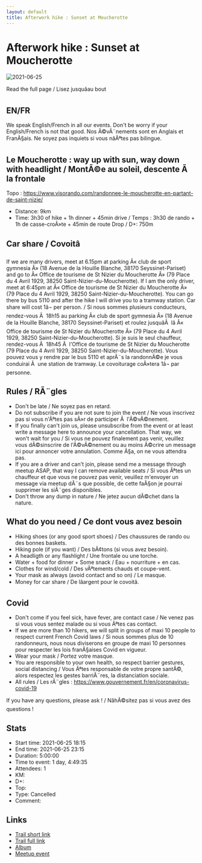 ```yaml
---
layout: default
title: Afterwork hike : Sunset at Moucherotte
---
```


# Afterwork hike : Sunset at Moucherotte

![2021-06-25](../img/orig/2021-06-25.jpg)

Read the full page / Lisez jusquâau bout

##  EN/FR 
We speak English/French in all our events. Don't be worry if your English/French is not that good. Nos Ã©vÃ¨nements sont en Anglais et FranÃ§ais. Ne soyez pas inquiets si vous nâÃªtes pas bilingue.

##  Le Moucherotte : way up with sun, way down with headlight / MontÃ©e au soleil, descente Ã  la frontale 
Topo : https://www.visorando.com/randonnee-le-moucherotte-en-partant-de-saint-nizie/
* Distance: 9km
* Time: 3h30 of hike + 1h dinner + 45min drive / Temps : 3h30 de rando + 1h de casse-croÃ»te + 45min de route
Drop / D+: 750m

##  Car share / Covoitâ 
If we are many drivers, meet at 6.15pm at parking Â« club de sport gymnesia Â» (18 Avenue de la Houille Blanche, 38170 Seyssinet-Pariset) and go to Â« Office de tourisme de St Nizier du Moucherotte Â» (79 Place du 4 Avril 1929, 38250 Saint-Nizier-du-Moucherotte).
If I am the only driver, meet at 6:45pm at Â« Office de tourisme de St Nizier du Moucherotte Â» (79 Place du 4 Avril 1929, 38250 Saint-Nizier-du-Moucherotte). You can go there by bus 5110 and after the hike I will drive you to a tramway station.
Car share will cost 1â¬ per person.
/ Si nous sommes plusieurs conducteurs, rendez-vous Ã  18h15 au parking Â« club de sport gymnesia Â» (18 Avenue de la Houille Blanche, 38170 Seyssinet-Pariset) et roulez jusquâÃ  lâ Â« Office de tourisme de St Nizier du Moucherotte Â» (79 Place du 4 Avril 1929, 38250 Saint-Nizier-du-Moucherotte).
Si je suis le seul chauffeur, rendez-vous Ã  18h45 Ã  l'Office de tourisme de St Nizier du Moucherotte (79 Place du 4 Avril 1929, 38250 Saint-Nizier-du-Moucherotte). Vous pouvez vous y rendre par le bus 5110 et aprÃ¨s la randonnÃ©e je vous conduirai Ã  une station de tramway.
Le covoiturage coÃ»tera 1â¬ par personne.

##  Rules / RÃ¨gles 
- Don't be late / Ne soyez pas en retard.
- Do not subscribe if you are not sure to join the event / Ne vous inscrivez pas si vous n'Ãªtes pas sÃ»r de participer Ã  l'Ã©vÃ©nement.
- If you finally can't join us, please unsubscribe from the event or at least write a message here to announce your cancellation. That way, we won't wait for you / Si vous ne pouvez finalement pas venir, veuillez vous dÃ©sinscrire de l'Ã©vÃ©nement ou au moins Ã©crire un message ici pour annoncer votre annulation. Comme Ã§a, on ne vous attendra pas.
- If you are a driver and can't join, please send me a message through meetup ASAP, that way I can remove available seats / Si vous Ãªtes un chauffeur et que vous ne pouvez pas venir, veuillez m'envoyer un message via meetup dÃ¨s que possible, de cette faÃ§on je pourrai supprimer les siÃ¨ges disponibles.
- Don't throw any dump in nature / Ne jetez aucun dÃ©chet dans la nature.

##  What do you need / Ce dont vous avez besoin 
- Hiking shoes (or any good sport shoes) / Des chaussures de rando ou des bonnes baskets.
- Hiking pole (if you want) / Des bÃ¢tons (si vous avez besoin).
- A headligth or any flashlight / Une frontale ou une torche.
- Water + food for dinner + Some snack / Eau + nourriture + en cas.
- Clothes for wind/cold / Des vÃªtements chauds et coupe-vent.
- Your mask as always (avoid contact and so on) / Le masque.
- Money for car share / De lâargent pour le covoitâ.

##  Covid 
- Don't come if you feel sick, have fever, are contact case / Ne venez pas si vous vous sentez malade ou si vous Ãªtes cas contact.
- If we are more than 10 hikers, we will split in groups of maxi 10 people to respect current French Covid laws / Si nous sommes plus de 10 randonneurs, nous nous diviserons en groupe de maxi 10 personnes pour respecter les lois franÃ§aises Covid en vigueur.
- Wear your mask / Portez votre masque.
- You are responsible to your own health, so respect barrier gestures, social distancing / Vous Ãªtes responsable de votre propre santÃ©, alors respectez les gestes barriÃ¨res, la distanciation sociale.
- All rules / Les rÃ¨gles : https://www.gouvernement.fr/en/coronavirus-covid-19

If you have any questions, please ask ! / NâhÃ©sitez pas si vous avez des questions !

## Stats

- Start time: 2021-06-25 18:15
- End time: 2021-06-25 23:15
- Duration: 5:00:00
- Time to event: 1 day, 4:49:35
- Attendees: 1
- KM: 
- D+: 
- Top: 
- Type: Cancelled
- Comment: 

## Links

- [Trail short link]()
- [Trail full link]()
- [Album](https://binnette.github.io/GacImg2021/)
- [Meetup event](https://www.meetup.com/grenoble-adventure-club-english-french/events/279041438/)
